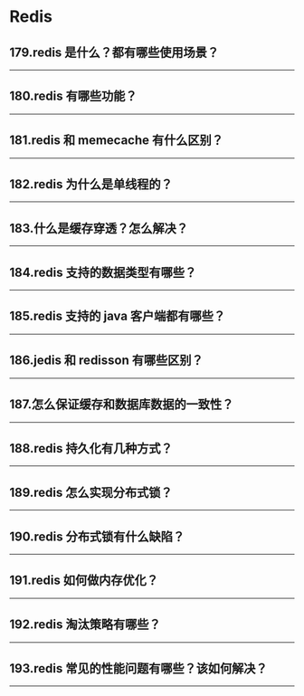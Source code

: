 # Redis
## 179.redis 是什么？都有哪些使用场景？
---
## 180.redis 有哪些功能？
---
## 181.redis 和 memecache 有什么区别？
---
## 182.redis 为什么是单线程的？
---
## 183.什么是缓存穿透？怎么解决？
---
## 184.redis 支持的数据类型有哪些？
---
## 185.redis 支持的 java 客户端都有哪些？
---
## 186.jedis 和 redisson 有哪些区别？
---
## 187.怎么保证缓存和数据库数据的一致性？
---
## 188.redis 持久化有几种方式？
---
## 189.redis 怎么实现分布式锁？
---
## 190.redis 分布式锁有什么缺陷？
---
## 191.redis 如何做内存优化？
---
## 192.redis 淘汰策略有哪些？
---
## 193.redis 常见的性能问题有哪些？该如何解决？
---